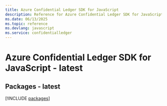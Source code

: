 ```yaml
---
title: Azure Confidential Ledger SDK for JavaScript
description: Reference for Azure Confidential Ledger SDK for JavaScript
ms.date: 06/13/2025
ms.topic: reference
ms.devlang: javascript
ms.service: confidentialledger
---
```

# Azure Confidential Ledger SDK for JavaScript - latest
## Packages - latest
[!INCLUDE [packages](confidential-ledger-index.md)]